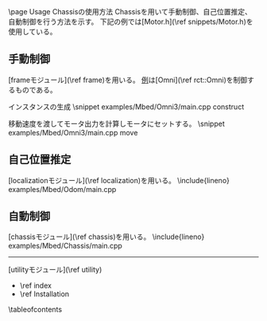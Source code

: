 \page Usage Chassisの使用方法
Chassisを用いて手動制御、自己位置推定、自動制御を行う方法を示す。
下記の例では[Motor.h](\ref snippets/Motor.h)を使用している。

## 手動制御
[frameモジュール](\ref frame)を用いる。
[例](examples/Mbed/Omni3/main.cpp)は[Omni](\ref rct::Omni)を制御するものである。

インスタンスの生成
\snippet examples/Mbed/Omni3/main.cpp construct

移動速度を渡してモータ出力を計算しモータにセットする。
\snippet examples/Mbed/Omni3/main.cpp move

<!-- \snippet{lineno} examples/Mbed/Omni3/main.cpp test -->

<!-- \ref examples/Mbed/Omni3/main.cpp -->
<!-- \include{lineno} examples/Mbed/Omni3/main.cpp -->

## 自己位置推定
[localizationモジュール](\ref localization)を用いる。
\include{lineno} examples/Mbed/Odom/main.cpp

## 自動制御
[chassisモジュール](\ref chassis)を用いる。
\include{lineno} examples/Mbed/Chassis/main.cpp

---
<span class="next_section_button">[utilityモジュール](\ref utility)</span>

- \ref index
- \ref Installation

\tableofcontents
